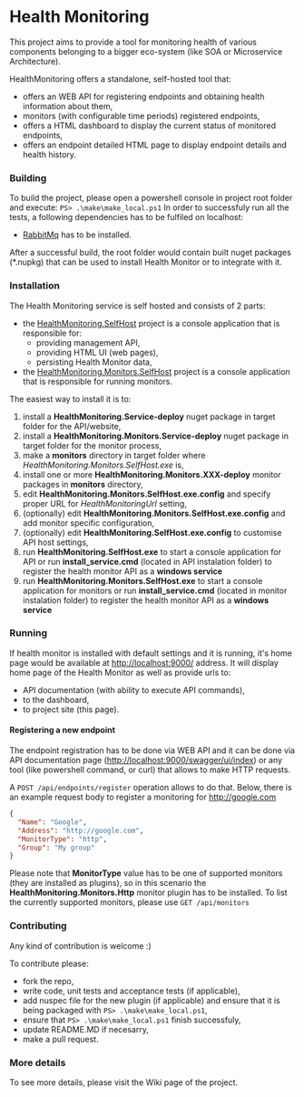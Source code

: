 # Health Monitoring

This project aims to provide a tool for monitoring health of various components belonging to a bigger eco-system (like SOA or Microservice Architecture).

HealthMonitoring offers a standalone, self-hosted tool that:
* offers an WEB API for registering endpoints and obtaining health information about them,
* monitors (with configurable time periods) registered endpoints,
* offers a HTML dashboard to display the current status of monitored endpoints,
* offers an endpoint detailed HTML page to display endpoint details and health history.

### Building

To build the project, please open a powershell console in project root folder and execute: ``PS> .\make\make_local.ps1``
In order to successfuly run all the tests, a following dependencies has to be fulfiled on localhost:
* [RabbitMq](https://www.rabbitmq.com/download.html) has to be installed.

After a successful build, the root folder would contain built nuget packages (*.nupkg) that can be used to install Health Monitor or to integrate with it.

### Installation

The Health Monitoring service is self hosted and consists of 2 parts:
* the [HealthMonitoring.SelfHost](https://github.com/wongatech/HealthMonitoring/tree/master/HealthMonitoring.SelfHost) project is a console application that is responsible for:
  * providing management API,
  * providing HTML UI (web pages),
  * persisting Health Monitor data,
* the [HealthMonitoring.Monitors.SelfHost](https://github.com/wongatech/HealthMonitoring/tree/master/HealthMonitoring.Monitors.SelfHost) project is a console application that is responsible for running monitors.

The easiest way to install it is to:

1. install a **HealthMonitoring.Service-deploy** nuget package in target folder for the API/website,
2. install a **HealthMonitoring.Monitors.Service-deploy** nuget package in target folder for the monitor process,
3. make a **monitors** directory in target folder where *HealthMonitoring.Monitors.SelfHost.exe* is,
4. install one or more **HealthMonitoring.Monitors.XXX-deploy** monitor packages in **monitors** directory,
5. edit **HealthMonitoring.Monitors.SelfHost.exe.config** and specify proper URL for *HealthMonitoringUrl* setting,
6. (optionally) edit **HealthMonitoring.Monitors.SelfHost.exe.config** and add monitor specific configuration,
7. (optionally) edit **HealthMonitoring.SelfHost.exe.config** to customise API host settings,
8. run **HealthMonitoring.SelfHost.exe** to start a console application for API or run **install_service.cmd** (located in API instalation folder) to register the health monitor API as a **windows service**
9. run **HealthMonitoring.Monitors.SelfHost.exe** to start a console application for monitors or run **install_service.cmd** (located in monitor instalation folder) to register the health monitor API as a **windows service**

### Running

If health monitor is installed with default settings and it is running, it's home page would be available at [http://localhost:9000/](http://localhost:9000/) address.
It will display home page of the Health Monitor as well as provide urls to:
* API documentation (with ability to execute API commands),
* to the dashboard,
* to project site (this page).
 
#### Registering a new endpoint

The endpoint registration has to be done via WEB API and it can be done via API documentation page ([http://localhost:9000/swagger/ui/index](http://localhost:9000/swagger/ui/index)) or any tool (like powershell command, or curl) that allows to make HTTP requests.

A ``POST /api/endpoints/register`` operation allows to do that.
Below, there is an example request body to register a monitoring for http://google.com

```json
{
  "Name": "Google",
  "Address": "http://google.com",
  "MonitorType": "http",
  "Group": "My group"
}
```

Please note that **MonitorType** value has to be one of supported monitors (they are installed as plugins), so in this scenario the **HealthMonitoring.Monitors.Http** monitor plugin has to be installed.
To list the currently supported monitors, please use ``GET /api/monitors``

### Contributing

Any kind of contribution is welcome :)

To contribute please:
* fork the repo,
* write code, unit tests and acceptance tests (if applicable),
* add nuspec file for the new plugin (if applicable) and ensure that it is being packaged with ``PS> .\make\make_local.ps1``,
* ensure that ``PS> .\make\make_local.ps1`` finish successfuly,
* update README.MD if necesarry,
* make a pull request.

### More details
To see more details, please visit the Wiki page of the project.
